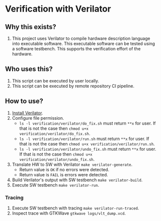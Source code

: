 # Verification with Verilator

## Why this exists?

1. This project uses Verilator to compile hardware description language into executable software. This executable software can be tested using a software testbench. This supports the verification effort of the hardware.

## Who uses this?

1. This script can be executed by user locally.
2. This script can be executed by remote repository CI pipeline.

## How to use?

1. [Install Verilator](https://verilator.org/guide/latest/install.html).
2. Configure file permission.
    - `ls -l verification/verilator/do_fix.sh` must return `**x` for user. If that is not the case then `chmod u+x verification/verilator/do_fix.sh`.
    - `ls -l verification/verilator/run.sh` must return `**x` for user. If that is not the case then `chmod u+x verification/verilator/run.sh`.
    - `ls -l verification/verilator/undo_fix.sh` must return `**x` for user. If that is not the case then `chmod u+x verification/verilator/undo_fix.sh`.
3. Translate HW to SW with Verilator `make verilator-generate`.
    - Return value is `OK` if no errors were detected.
    - Return value is `FAIL` is errors were detected.
4. Build Verilator's output with SW testbench `make verilator-build`.
5. Execute SW testbench `make verilator-run`.

### Tracing

1. Execute SW testbench with tracing `make verilator-run-traced`.
2. Inspect trace with GTKWave `gtkwave logs/vlt_dump.vcd`.
